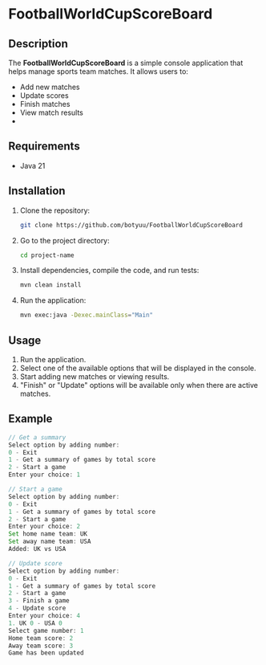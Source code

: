 # FootballWorldCupScoreBoard
## Description
The **FootballWorldCupScoreBoard** is a simple console application that helps manage sports team matches. 
It allows users to:
- Add new matches
- Update scores
- Finish matches
- View match results
- 
## Requirements
- Java 21

## Installation
1. Clone the repository:
    ```bash
    git clone https://github.com/botyuu/FootballWorldCupScoreBoard
    ```
2. Go to the project directory:
    ```bash
    cd project-name
    ```
3. Install dependencies, compile the code, and run tests:
    ```bash
    mvn clean install
    ```

4. Run the application:
    ```bash
    mvn exec:java -Dexec.mainClass="Main"
    ```

## Usage
1. Run the application.
2. Select one of the available options that will be displayed in the console.
3. Start adding new matches or viewing results.
4. "Finish" or "Update" options will be available only when there are active matches.

## Example
```java
// Get a summary
Select option by adding number:
0 - Exit
1 - Get a summary of games by total score
2 - Start a game
Enter your choice: 1

// Start a game
Select option by adding number:
0 - Exit
1 - Get a summary of games by total score
2 - Start a game
Enter your choice: 2
Set home name team: UK
Set away name team: USA
Added: UK vs USA

// Update score
Select option by adding number:
0 - Exit
1 - Get a summary of games by total score
2 - Start a game
3 - Finish a game
4 - Update score
Enter your choice: 4
1. UK 0 - USA 0
Select game number: 1
Home team score: 2
Away team score: 3
Game has been updated
